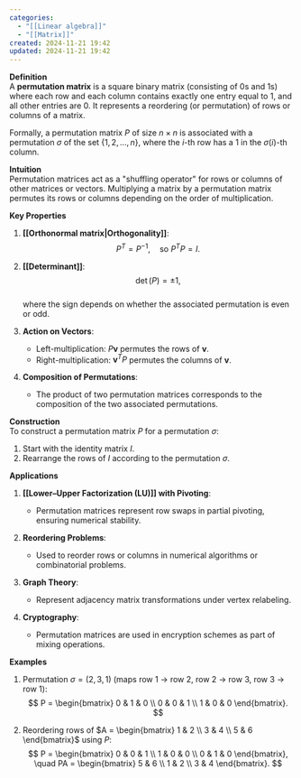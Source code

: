 ```yaml
---
categories:
  - "[[Linear algebra]]"
  - "[[Matrix]]"
created: 2024-11-21 19:42
updated: 2024-11-21 19:42
---
```

**Definition**  
A **permutation matrix** is a square binary matrix (consisting of 0s and 1s) where each row and each column contains exactly one entry equal to 1, and all other entries are 0. It represents a reordering (or permutation) of rows or columns of a matrix.

Formally, a permutation matrix $P$ of size $n \times n$ is associated with a permutation $\sigma$ of the set $\{1, 2, \dots, n\}$, where the $i$-th row has a 1 in the $\sigma(i)$-th column.

**Intuition**  
Permutation matrices act as a "shuffling operator" for rows or columns of other matrices or vectors. Multiplying a matrix by a permutation matrix permutes its rows or columns depending on the order of multiplication.

**Key Properties**  
1. **[[Orthonormal matrix|Orthogonality]]**:  
   $$ P^T = P^{-1}, \quad \text{so } P^T P = I. $$  
2. **[[Determinant]]**:  
   $$ \det(P) = \pm 1, $$  
   where the sign depends on whether the associated permutation is even or odd.

3. **Action on Vectors**:  
   - Left-multiplication: $P \mathbf{v}$ permutes the rows of $\mathbf{v}$.  
   - Right-multiplication: $\mathbf{v}^T P$ permutes the columns of $\mathbf{v}$.  

4. **Composition of Permutations**:  
   - The product of two permutation matrices corresponds to the composition of the two associated permutations.

**Construction**  
To construct a permutation matrix $P$ for a permutation $\sigma$:  
1. Start with the identity matrix $I$.  
2. Rearrange the rows of $I$ according to the permutation $\sigma$.

**Applications**  
1. **[[Lower–Upper Factorization (LU)]] with Pivoting**:  
   - Permutation matrices represent row swaps in partial pivoting, ensuring numerical stability.  

2. **Reordering Problems**:  
   - Used to reorder rows or columns in numerical algorithms or combinatorial problems.  

3. **Graph Theory**:  
   - Represent adjacency matrix transformations under vertex relabeling.  
4. **Cryptography**:  
   - Permutation matrices are used in encryption schemes as part of mixing operations.  

**Examples**  
1. Permutation $\sigma = (2, 3, 1)$ (maps row 1 → row 2, row 2 → row 3, row 3 → row 1):  
   $$ P = \begin{bmatrix} 0 & 1 & 0 \\ 0 & 0 & 1 \\ 1 & 0 & 0 \end{bmatrix}. $$  

2. Reordering rows of $A = \begin{bmatrix} 1 & 2 \\ 3 & 4 \\ 5 & 6 \end{bmatrix}$ using $P$:  
   $$ P = \begin{bmatrix} 0 & 0 & 1 \\ 1 & 0 & 0 \\ 0 & 1 & 0 \end{bmatrix}, \quad PA = \begin{bmatrix} 5 & 6 \\ 1 & 2 \\ 3 & 4 \end{bmatrix}. $$